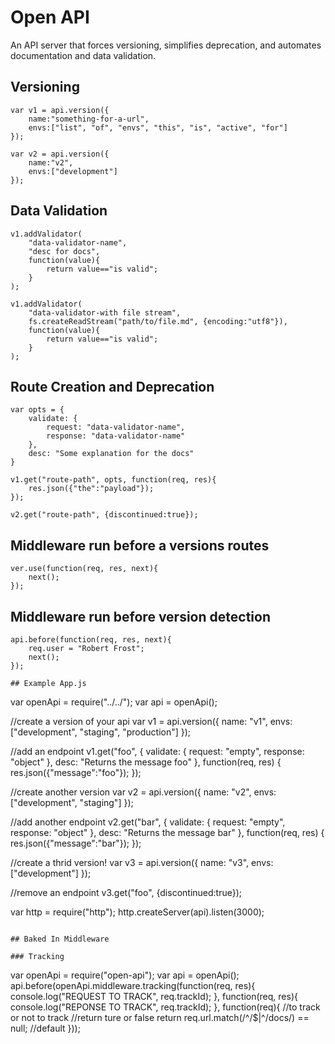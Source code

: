 # Open API

An API server that forces versioning, simplifies deprecation, and automates documentation and data validation.

## Versioning

```
var v1 = api.version({
	name:"something-for-a-url",
	envs:["list", "of", "envs", "this", "is", "active", "for"]
});

var v2 = api.version({
	name:"v2",
	envs:["development"]
});
```

## Data Validation

```
v1.addValidator(
	"data-validator-name",
	"desc for docs",
	function(value){ 
		return value=="is valid";
	}
);

v1.addValidator(
    "data-validator-with file stream",
    fs.createReadStream("path/to/file.md", {encoding:"utf8"}),
    function(value){ 
        return value=="is valid";
    }
);
```

## Route Creation and Deprecation

```
var opts = {
	validate: {
		request: "data-validator-name",
		response: "data-validator-name"
	},
	desc: "Some explanation for the docs"
}

v1.get("route-path", opts, function(req, res){
	res.json({"the":"payload"});
});

v2.get("route-path", {discontinued:true});
```

## Middleware run before a versions routes

```
ver.use(function(req, res, next){
    next();
});
```

## Middleware run before version detection

```
api.before(function(req, res, next){
    req.user = "Robert Frost";
    next();
});

## Example App.js

```
var openApi = require("../../");
var api = openApi();

//create a version of your api
var v1 = api.version({
    name: "v1",
    envs: ["development", "staging", "production"]
});

//add an endpoint
v1.get("foo", {
    validate: {
    	request: "empty",
    	response: "object"
    },
    desc: "Returns the message foo"
}, function(req, res) {
    res.json({"message":"foo"});
});

//create another version
var v2 = api.version({
    name: "v2",
    envs: ["development", "staging"]
});

//add another endpoint
v2.get("bar", {
    validate: {
    	request: "empty",
    	response: "object"
    },
    desc: "Returns the message bar"
}, function(req, res) {
    res.json({"message":"bar"});
});

//create a thrid version!
var v3 = api.version({
    name: "v3",
    envs: ["development"]
});

//remove an endpoint
v3.get("foo", {discontinued:true});


var http = require("http");
http.createServer(api).listen(3000);
```

## Baked In Middleware

### Tracking

```
var openApi = require("open-api");
var api = openApi();
api.before(openApi.middleware.tracking(function(req, res){
    console.log("REQUEST TO TRACK", req.trackId);
}, function(req, res){
    console.log("REPONSE TO TRACK", req.trackId);
}, function(req){
    //to track or not to track
    //return ture or false
    return req.url.match(/^\/$|^\/docs/) == null; //default
}));
```

